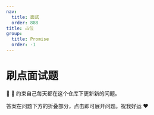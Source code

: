 ```yaml
---
nav:
  title: 面试
  order: 888
title: 占位
group:
  title: Promise
  order: -1
---
```


# 刷点面试题

:muscle: :rocket: 约束自己每天都在这个仓库下更新新的问题。

答案在问题下方的折叠部分，点击即可展开问题。祝我好运 :heart:
